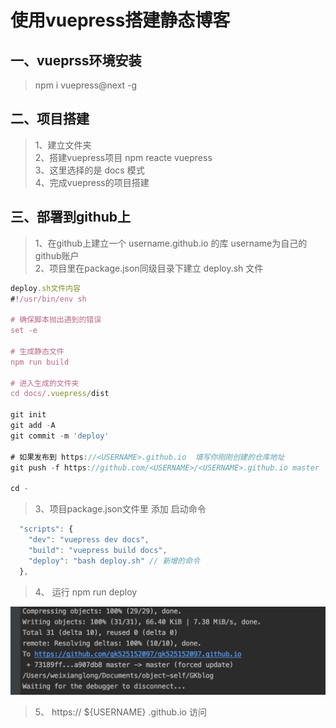 # 使用vuepress搭建静态博客

## 一、vueprss环境安装

>npm i vuepress@next -g

## 二、项目搭建
>1、建立文件夹 \
>2、搭建vuepress项目 npm reacte vuepress \
>3、这里选择的是 docs 模式 \
>4、完成vuepress的项目搭建


## 三、部署到github上
> 1、在github上建立一个 username.github.io 的库 username为自己的github账户 \
> 2、项目里在package.json同级目录下建立 deploy.sh 文件
```js
deploy.sh文件内容
#!/usr/bin/env sh

# 确保脚本抛出遇到的错误
set -e

# 生成静态文件
npm run build

# 进入生成的文件夹
cd docs/.vuepress/dist

git init
git add -A
git commit -m 'deploy'

# 如果发布到 https://<USERNAME>.github.io  填写你刚刚创建的仓库地址
git push -f https://github.com/<USERNAME>/<USERNAME>.github.io master

cd -
```
> 3、项目package.json文件里 添加 启动命令
````js
  "scripts": {
    "dev": "vuepress dev docs",
    "build": "vuepress build docs",
    "deploy": "bash deploy.sh" // 新增的命令
  },
````
> 4、 运行 npm run deploy

![20191228-1](./20191228-1.jpg)

> 5、 https:// ${USERNAME}  .github.io 访问
